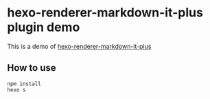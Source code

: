 # hexo-renderer-markdown-it-plus plugin demo
This is a demo of [hexo-renderer-markdown-it-plus](https://github.com/CHENXCHEN/hexo-renderer-markdown-it-plus)

## How to use

```shell
npm install
hexo s
```

